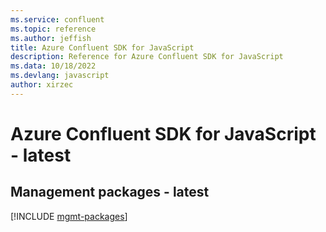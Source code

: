 ```yaml
---
ms.service: confluent
ms.topic: reference
ms.author: jeffish
title: Azure Confluent SDK for JavaScript
description: Reference for Azure Confluent SDK for JavaScript
ms.data: 10/18/2022
ms.devlang: javascript
author: xirzec
---
```

# Azure Confluent SDK for JavaScript - latest

## Management packages - latest
[!INCLUDE [mgmt-packages](confluent-mgmt-index.md)]